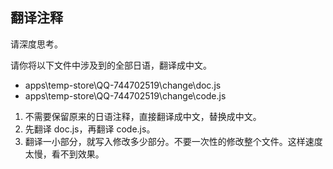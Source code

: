 ## 翻译注释

请深度思考。

请你将以下文件中涉及到的全部日语，翻译成中文。

- apps\temp-store\QQ-744702519\change\doc.js
- apps\temp-store\QQ-744702519\change\code.js

1. 不需要保留原来的日语注释，直接翻译成中文，替换成中文。
2. 先翻译 doc.js，再翻译 code.js。
3. 翻译一小部分，就写入修改多少部分。不要一次性的修改整个文件。这样速度太慢，看不到效果。
